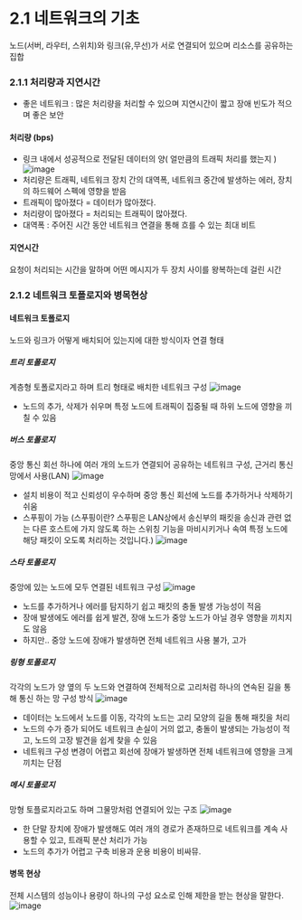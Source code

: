 # 2.1 네트워크의 기초
노드(서버, 라우터, 스위치)와 링크(유,무선)가 서로 연결되어 있으며 리소스를 공유하는 집합

### 2.1.1 처리량과 지연시간
- 좋은 네트워크 : 많은 처리량을 처리할 수 있으며 지연시간이 짧고 장애 빈도가 적으며 좋은 보안
#### 처리량 (bps)
- 링크 내에서 성공적으로 전달된 데이터의 양( 얼만큼의 트래픽 처리를 했는지 )
![image](https://github.com/98000001/CS-Study/assets/96863137/8780807d-c718-4ff8-b45f-df3917e7de03)
- 처리량은 트래픽, 네트워크 장치 간의 대역폭, 네트워크 중간에 발생하는 에러, 장치의 하드웨어 스펙에 영향을 받음
- 트래픽이 많아졌다 = 데이터가 많아졌다.
- 처리량이 많아졌다 = 처리되는 트래픽이 많아졌다.
- 대역폭 : 주어진 시간 동안 네트워크 연결을 통해 흐를 수 있는 최대 비트
#### 지연시간
요청이 처리되는 시간을 말하며 어떤 메시지가 두 장치 사이를 왕복하는데 걸린 시간

### 2.1.2 네트워크 토폴로지와 병목현상
#### 네트워크 토폴로지
노드와 링크가 어떻게 배치되어 있는지에 대한 방식이자 연결 형태
##### 트리 토폴로지
계층형 토폴로지라고 하며 트리 형태로 배치한 네트워크 구성
![image](https://github.com/98000001/CS-Study/assets/96863137/d5d8d83c-72f0-4166-8f2f-3f6d5479fb4e)
- 노드의 추가, 삭제가 쉬우며 특정 노드에 트래픽이 집중될 때 하위 노드에 영향을 끼칠 수 있음
##### 버스 토폴로지
중앙 통신 회선 하나에 여러 개의 노드가 연결되어 공유하는 네트워크 구성, 근거리 통신망에서 사용(LAN)
![image](https://github.com/98000001/CS-Study/assets/96863137/94a030d4-b847-449e-9d18-c284cd002b08)
- 설치 비용이 적고 신뢰성이 우수하며 중앙 통신 회선에 노드를 추가하거나 삭제하기 쉬움
- 스푸핑이 가능 (스푸핑이란? 스푸핑은 LAN상에서 송신부의 패킷을 송신과 관련 없는 다른 호스트에 가지 않도록 하는 스위칭 기능을 마비시키거나 속여 특정 노드에 해당 패킷이 오도록 처리하는 것입니다.)
![image](https://github.com/98000001/CS-Study/assets/96863137/aa184987-3246-45ad-b639-2061f242196d)
##### 스타 토폴로지
중앙에 있는 노드에 모두 연결된 네트워크 구성
![image](https://github.com/98000001/CS-Study/assets/96863137/b04c13e8-2753-4201-9dd7-6ffe33daac43)
- 노드를 추가하거나 에러를 탐지하기 쉽고 패킷의 충돌 발생 가능성이 적음
- 장애 발생에도 에러를 쉽게 발견, 장애 노드가 중앙 노드가 아닐 경우 영향을 끼치지도 않음
- 하지만.. 중앙 노드에 장애가 발생하면 전체 네트워크 사용 불가, 고가
##### 링형 토폴로지
각각의 노드가 양 옆의 두 노드와 연결하여 전체적으로 고리처럼 하나의 연속된 길을 통해 통신 하는 망 구성 방식
![image](https://github.com/98000001/CS-Study/assets/96863137/7f8069be-b2e0-453d-a4e6-7a553a94e594)
- 데이터는 노드에서 노드를 이동, 각각의 노드는 고리 모양의 길을 통해 패킷을 처리
- 노드의 수가 증가 되어도 네트워크 손실이 거의 없고, 충돌이 발생되는 가능성이 적고, 노드의 고장 발견을 쉽게 찾을 수 있음
- 네트워크 구성 변경이 어렵고 회선에 장애가 발생하면 전체 네트워크에 영향을 크게 끼치는 단점
##### 메시 토폴로지
망형 토플로지라고도 하며 그물망처럼 연결되어 있는 구조
![image](https://github.com/98000001/CS-Study/assets/96863137/adbc48de-6e88-4e61-9354-93604389f658)
- 한 단말 장치에 장애가 발생해도 여러 개의 경로가 존재하므로 네트워크를 계속 사용할 수 있고, 트래픽 분산 처리가 가능
- 노드의 추가가 어렵고 구축 비용과 운용 비용이 비싸뮤.
#### 병목 현상
전체 시스템의 성능이나 용량이 하나의 구성 요소로 인해 제한을 받는 현상을 말한다.
![image](https://github.com/98000001/CS-Study/assets/96863137/12e6aecc-0baf-4b5d-bc16-2dad9421b485)

